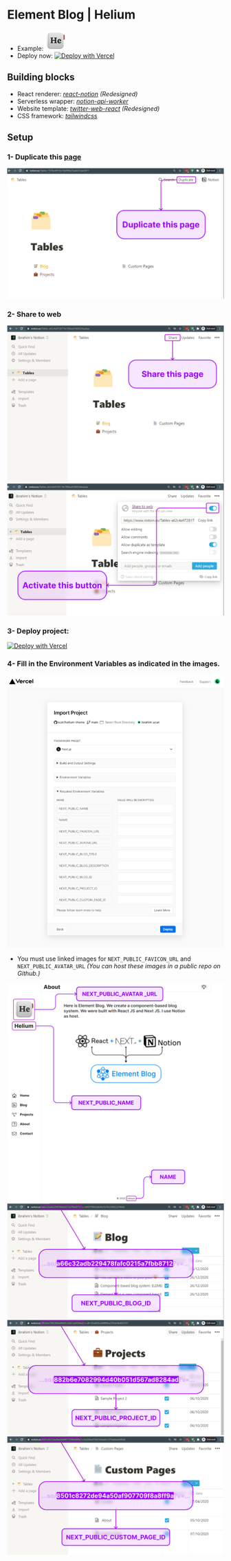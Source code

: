 
# Element Blog  | Helium

- Example:
[![Helium Theme Example](https://raw.githubusercontent.com/iuzn/assets/master/Element%20Blog/Theme%20Assets/Favicon/Helium-icon_48x48.png)](https://helium.blog.elementlab.net) 
- Deploy now:
[![Deploy with Vercel](https://vercel.com/button)](https://vercel.com/new/git/external?repository-url=https%3A%2F%2Fgithub.com%2Fiuzn%2Fhelium-theme%2Ftree%2Fmain&env=NEXT_PUBLIC_NAME,NAME,NEXT_PUBLIC_FAVICON_URL,NEXT_PUBLIC_AVATAR_URL,NEXT_PUBLIC_BLOG_TITLE,NEXT_PUBLIC_BLOG_DESCRIPTION,NEXT_PUBLIC_BLOG_ID,NEXT_PUBLIC_PROJECT_ID,NEXT_PUBLIC_CUSTOM_PAGE_ID&envDescription=Please%20follow%20learn%20more%20to%20help&envLink=https%3A%2F%2Fgithub.com%2Fiuzn%2Fhelium-theme%2Fblob%2Fmain%2FREADME.md)

## Building blocks
- React renderer: [*react-notion*](https://github.com/splitbee/react-notion)  *(Redesigned)*
- Serverless wrapper: [*notion-api-worker*](https://github.com/splitbee/notion-api-worker) 
- Website template: [*twitter-web-react*](https://github.com/ademilter/twitter-web-react) *(Redesigned)*
- CSS framework: [*tailwindcss*](https://github.com/tailwindlabs/tailwindcss)

## Setup
### 1- Duplicate this  [page](https://www.notion.so/elementlab/Tables-7378cd4912a14b099a23ada31cbd1871)
![enter image description here](https://raw.githubusercontent.com/iuzn/assets/master/Element%20Blog/Introduction/step-1.png)

### 2- Share to web
![Share this page](https://raw.githubusercontent.com/iuzn/assets/master/Element%20Blog/Introduction/step-2.png)![Activate "Share to web" button](https://raw.githubusercontent.com/iuzn/assets/master/Element%20Blog/Introduction/step-3.png)
### 3- Deploy project:
[![Deploy with Vercel](https://vercel.com/button)](https://vercel.com/new/git/external?repository-url=https%3A%2F%2Fgithub.com%2Fiuzn%2Fhelium-theme%2Ftree%2Fmain&env=NEXT_PUBLIC_NAME,NAME,NEXT_PUBLIC_FAVICON_URL,NEXT_PUBLIC_AVATAR_URL,NEXT_PUBLIC_BLOG_TITLE,NEXT_PUBLIC_BLOG_DESCRIPTION,NEXT_PUBLIC_BLOG_ID,NEXT_PUBLIC_PROJECT_ID,NEXT_PUBLIC_CUSTOM_PAGE_ID&envDescription=Please%20follow%20learn%20more%20to%20help&envLink=https%3A%2F%2Fgithub.com%2Fiuzn%2Fhelium-theme%2Fblob%2Fmain%2FREADME.md)
### 4- Fill in the Environment Variables as indicated in the images.
![enter image description here](https://raw.githubusercontent.com/iuzn/assets/master/Element%20Blog/Introduction/vercel-import.png)
- You must use linked images for  `NEXT_PUBLIC_FAVICON_URL` and `NEXT_PUBLIC_AVATAR_URL`
*(You can host these images in a public repo on Github.)*

![enter image description here](https://raw.githubusercontent.com/iuzn/assets/master/Element%20Blog/Introduction/environment-variables.png)
![Blog ID](https://raw.githubusercontent.com/iuzn/assets/master/Element%20Blog/Introduction/step-4.png)
![Project ID](https://raw.githubusercontent.com/iuzn/assets/master/Element%20Blog/Introduction/step-5.png)
![Custom Page ID](https://raw.githubusercontent.com/iuzn/assets/master/Element%20Blog/Introduction/step-6.png)
